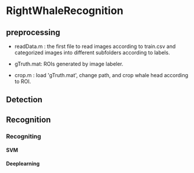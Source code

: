 # RightWhaleRecognition

## preprocessing
- readData.m : the first file to read images according to train.csv and categorized images into different subfolders according to labels.

- gTruth.mat: ROIs generated by image labeler.

- crop.m : load 'gTruth.mat', change path, and crop whale head according to ROI.


## Detection



## Recognition

### Recogniting

#### SVM

#### Deeplearning

